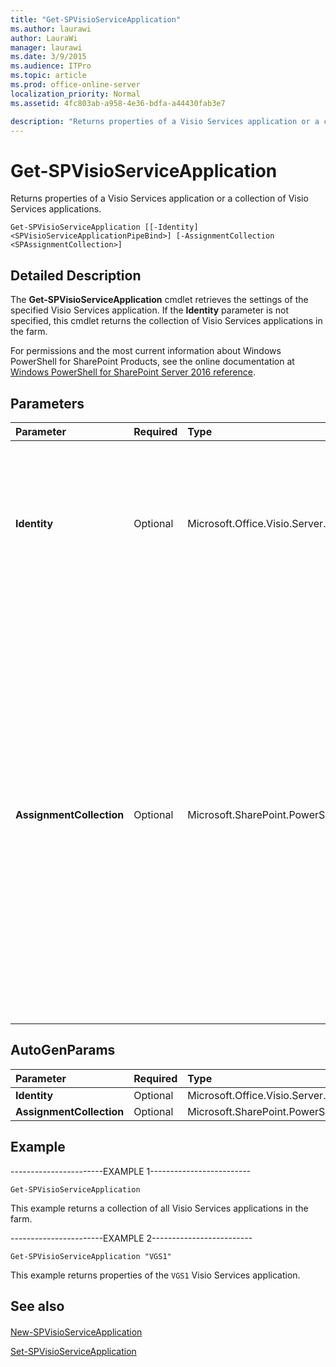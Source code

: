 ```yaml
---
title: "Get-SPVisioServiceApplication"
ms.author: laurawi
author: LauraWi
manager: laurawi
ms.date: 3/9/2015
ms.audience: ITPro
ms.topic: article
ms.prod: office-online-server
localization_priority: Normal
ms.assetid: 4fc803ab-a958-4e36-bdfa-a44430fab3e7

description: "Returns properties of a Visio Services application or a collection of Visio Services applications."
---
```


# Get-SPVisioServiceApplication

Returns properties of a Visio Services application or a collection of Visio Services applications.
  
```
Get-SPVisioServiceApplication [[-Identity] <SPVisioServiceApplicationPipeBind>] [-AssignmentCollection <SPAssignmentCollection>]
```

## Detailed Description

The **Get-SPVisioServiceApplication** cmdlet retrieves the settings of the specified Visio Services application. If the **Identity** parameter is not specified, this cmdlet returns the collection of Visio Services applications in the farm. 
  
For permissions and the most current information about Windows PowerShell for SharePoint Products, see the online documentation at [Windows PowerShell for SharePoint Server 2016 reference](https://go.microsoft.com/fwlink/p/?LinkId=671715).
  
## Parameters

|**Parameter**|**Required**|**Type**|**Description**|
|:-----|:-----|:-----|:-----|
|**Identity** <br/> |Optional  <br/> |Microsoft.Office.Visio.Server.Cmdlet.SPVisioServiceApplicationPipeBind  <br/> |Specifies the Visio Services application to get.  <br/> The type must be a valid GUID, in the form 12345678-90ab-cdef-1234-567890bcdefgh; a valid name of a Visio Services application (for example, MyVisioService1); or an instance of a valid **SPVisioServiceApplication** object.  <br/> |
|**AssignmentCollection** <br/> |Optional  <br/> |Microsoft.SharePoint.PowerShell.SPAssignmentCollection  <br/> |Manages objects for the purpose of proper disposal. Use of objects, such as **SPWeb** or **SPSite**, can use large amounts of memory and use of these objects in Windows PowerShell scripts requires proper memory management. Using the **SPAssignment** object, you can assign objects to a variable and dispose of the objects after they are needed to free up memory. When **SPWeb**, **SPSite**, or **SPSiteAdministration** objects are used, the objects are automatically disposed of if an assignment collection or the **Global** parameter is not used.  <br/> > [!NOTE]> When the **Global** parameter is used, all objects are contained in the global store. If objects are not immediately used, or disposed of by using the **Stop-SPAssignment** command, an out-of-memory scenario can occur.           |
   
## AutoGenParams

|**Parameter**|**Required**|**Type**|**Description**|
|:-----|:-----|:-----|:-----|
|**Identity** <br/> |Optional  <br/> |Microsoft.Office.Visio.Server.Cmdlet.SPVisioServiceApplicationPipeBind  <br/> ||
|**AssignmentCollection** <br/> |Optional  <br/> |Microsoft.SharePoint.PowerShell.SPAssignmentCollection  <br/> ||
   
## Example

-----------------------EXAMPLE 1-------------------------
  
```
Get-SPVisioServiceApplication
```

This example returns a collection of all Visio Services applications in the farm.
  
-----------------------EXAMPLE 2-------------------------
  
```
Get-SPVisioServiceApplication "VGS1"
```

This example returns properties of the  `VGS1` Visio Services application. 
  
## See also

#### 

[New-SPVisioServiceApplication](new-spvisioserviceapplication.md)
  
[Set-SPVisioServiceApplication](set-spvisioserviceapplication.md)

